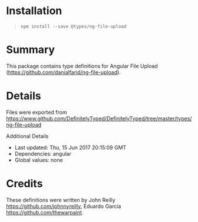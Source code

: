 # Installation
> `npm install --save @types/ng-file-upload`

# Summary
This package contains type definitions for Angular File Upload (https://github.com/danialfarid/ng-file-upload).

# Details
Files were exported from https://www.github.com/DefinitelyTyped/DefinitelyTyped/tree/master/types/ng-file-upload

Additional Details
 * Last updated: Thu, 15 Jun 2017 20:15:09 GMT
 * Dependencies: angular
 * Global values: none

# Credits
These definitions were written by John Reilly <https://github.com/johnnyreilly>, Eduardo Garcia <https://github.com/thewarpaint>.

